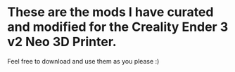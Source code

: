 # These are the mods I have curated and modified for the Creality Ender 3 v2 Neo 3D Printer.

Feel free to download and use them as you please :)
